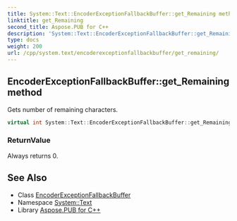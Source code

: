```yaml
---
title: System::Text::EncoderExceptionFallbackBuffer::get_Remaining method
linktitle: get_Remaining
second_title: Aspose.PUB for C++
description: 'System::Text::EncoderExceptionFallbackBuffer::get_Remaining method. Gets number of remaining characters in C++.'
type: docs
weight: 200
url: /cpp/system.text/encoderexceptionfallbackbuffer/get_remaining/
---
```

## EncoderExceptionFallbackBuffer::get_Remaining method


Gets number of remaining characters.

```cpp
virtual int System::Text::EncoderExceptionFallbackBuffer::get_Remaining() const override
```


### ReturnValue

Always returns 0.

## See Also

* Class [EncoderExceptionFallbackBuffer](../)
* Namespace [System::Text](../../)
* Library [Aspose.PUB for C++](../../../)
